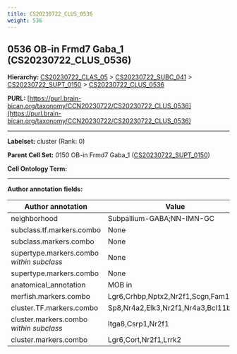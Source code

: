 ```yaml
---
title: CS20230722_CLUS_0536
weight: 536
---
```

## 0536 OB-in Frmd7 Gaba_1 (CS20230722_CLUS_0536)
<b>Hierarchy: </b>
[CS20230722_CLAS_05](../CS20230722_CLAS_05) >
[CS20230722_SUBC_041](../CS20230722_SUBC_041) >
[CS20230722_SUPT_0150](../CS20230722_SUPT_0150) >
[CS20230722_CLUS_0536](../CS20230722_CLUS_0536)

**PURL:** [https://purl.brain-bican.org/taxonomy/CCN20230722/CS20230722_CLUS_0536](https://purl.brain-bican.org/taxonomy/CCN20230722/CS20230722_CLUS_0536)

---


**Labelset:** cluster (Rank: 0)

**Parent Cell Set:** 0150 OB-in Frmd7 Gaba_1 ([CS20230722_SUPT_0150](../CS20230722_SUPT_0150))



**Cell Ontology Term:** 

[MARKER GENES.]: #


---

[TRANSFERRED ANNOTATIONS.]: #


[AUTHOR ANNOTATION FIELDS.]: #


**Author annotation fields:**

| Author annotation | Value |
|-------------------|-------|
|neighborhood|Subpallium-GABA;NN-IMN-GC|
|subclass.tf.markers.combo|None|
|subclass.markers.combo|None|
|supertype.markers.combo _within subclass_|None|
|supertype.markers.combo|None|
|anatomical_annotation|MOB in|
|merfish.markers.combo|Lgr6,Crhbp,Nptx2,Nr2f1,Scgn,Fam163a|
|cluster.TF.markers.combo|Sp8,Nr4a2,Elk3,Nr2f1,Nr4a3,Bcl11b|
|cluster.markers.combo _within subclass_|Itga8,Csrp1,Nr2f1|
|cluster.markers.combo|Lgr6,Cort,Nr2f1,Lrrk2|
